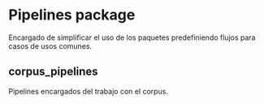 # Pipelines package

Encargado de simplificar el uso de los paquetes predefiniendo flujos para casos de usos comunes.

## corpus_pipelines

Pipelines encargados del trabajo con el corpus.
